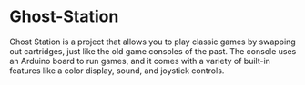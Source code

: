 # Ghost-Station
Ghost Station is a project that allows you to play classic games by swapping out cartridges, just like the old game consoles of the past. The console uses an Arduino board to run games, and it comes with a variety of built-in features like a color display, sound, and joystick controls.
